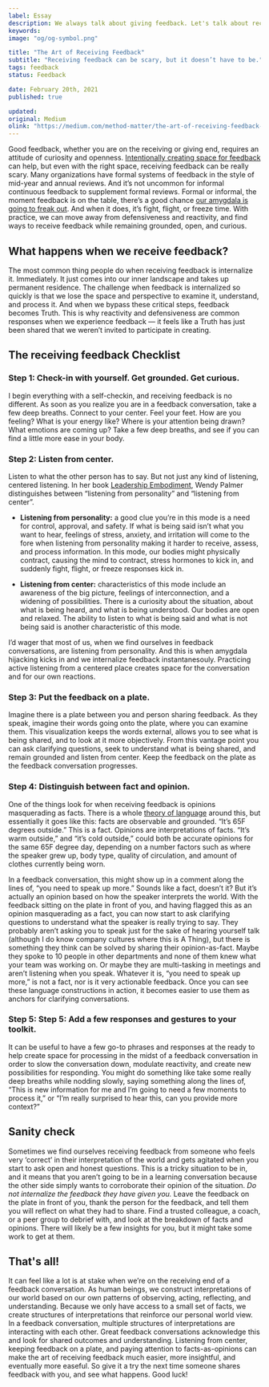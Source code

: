 ```yaml
---
label: Essay
description: We always talk about giving feedback. Let's talk about receiving it.
keywords:
image: "og/og-symbol.png"

title: "The Art of Receiving Feedback"
subtitle: "Receiving feedback can be scary, but it doesn’t have to be."
tags: feedback
status: Feedback

date: February 20th, 2021
published: true

updated:
original: Medium
olink: "https://medium.com/method-matter/the-art-of-receiving-feedback-1561aaa74d6c"
---
```


Good feedback, whether you are on the receiving or giving end, requires an attitude of curiosity and openness. [Intentionally creating space for feedback](https://medium.com/method-matter/creating-the-right-space-for-feedback-d54a872019ab) can help, but even with the right space, receiving feedback can be really scary. Many organizations have formal systems of feedback in the style of mid-year and annual reviews. And it’s not uncommon for informal continuous feedback to supplement formal reviews. Formal or informal, the moment feedback is on the table, there’s a good chance [our amygdala is going to freak out](https://www.verywellmind.com/what-happens-during-an-amygdala-hijack-4165944). And when it does, it’s fight, flight, or freeze time. With practice, we can move away from defensiveness and reactivity, and find ways to receive feedback while remaining grounded, open, and curious.

## What happens when we receive feedback?

The most common thing people do when receiving feedback is internalize it. Immediately. It just comes into our inner landscape and takes up permanent residence. The challenge when feedback is internalized so quickly is that we lose the space and perspective to examine it, understand, and process it. And when we bypass these critical steps, feedback becomes Truth. This is why reactivity and defensiveness are common responses when we experience feedback — it feels like a Truth has just been shared that we weren’t invited to participate in creating.

## The receiving feedback Checklist

### Step 1: Check-in with yourself. Get grounded. Get curious.

I begin everything with a self-checkin, and receiving feedback is no different. As soon as you realize you are in a feedback conversation, take a few deep breaths. Connect to your center. Feel your feet. How are you feeling? What is your energy like? Where is your attention being drawn? What emotions are coming up? Take a few deep breaths, and see if you can find a little more ease in your body.

### Step 2: Listen from center.

Listen to what the other person has to say. But not just any kind of listening, centered listening. In her book [Leadership Embodiment](https://bookshop.org/a/21645/9781492946694), Wendy Palmer distinguishes between “listening from personality” and “listening from center”.

- **Listening from personality:** a good clue you’re in this mode is a need for control, approval, and safety. If what is being said isn’t what you want to hear, feelings of stress, anxiety, and irritation will come to the fore when listening from personality making it harder to receive, assess, and process information. In this mode, our bodies might physically contract, causing the mind to contract, stress hormones to kick in, and suddenly fight, flight, or freeze responses kick in.

- **Listening from center:** characteristics of this mode include an awareness of the big picture, feelings of interconnection, and a widening of possibilities. There is a curiosity about the situation, about what is being heard, and what is being understood. Our bodies are open and relaxed. The ability to listen to what is being said and what is not being said is another characteristic of this mode.

I’d wager that most of us, when we find ourselves in feedback conversations, are listening from personality. And this is when amygdala hijacking kicks in and we internalize feedback instantanesouly. Practicing active listening from a centered place creates space for the conversation and for our own reactions.

### Step 3: Put the feedback on a plate.

Imagine there is a plate between you and person sharing feedback. As they speak, imagine their words going onto the plate, where you can examine them. This visualization keeps the words external, allows you to see what is being shared, and to look at it more objectively. From this vantage point you can ask clarifying questions, seek to understand what is being shared, and remain grounded and listen from center. Keep the feedback on the plate as the feedback conversation progresses.

### Step 4: Distinguish between fact and opinion.

One of the things look for when receiving feedback is opinions masquerading as facts. There is a whole [theory of language](https://instituteofcoaching.org/blogs/grounding-our-coaching-how-linguistic-coaching-came-be) around this, but essentially it goes like this: facts are observable and grounded. “It’s 65F degrees outside.” This is a fact. Opinions are interpretations of facts. “It’s warm outside,” and “it’s cold outside,” could both be accurate opinions for the same 65F degree day, depending on a number factors such as where the speaker grew up, body type, quality of circulation, and amount of clothes currently being worn.

In a feedback conversation, this might show up in a comment along the lines of, “you need to speak up more.” Sounds like a fact, doesn’t it? But it’s actually an opinion based on how the speaker interprets the world. With the feedback sitting on the plate in front of you, and having flagged this as an opinion masquerading as a fact, you can now start to ask clarifying questions to understand what the speaker is really trying to say. They probably aren’t asking you to speak just for the sake of hearing yourself talk (although I do know company cultures where this is A Thing), but there is something they think can be solved by sharing their opinion-as-fact. Maybe they spoke to 10 people in other departments and none of them knew what your team was working on. Or maybe they are multi-tasking in meetings and aren’t listening when you speak. Whatever it is, “you need to speak up more,” is not a fact, nor is it very actionable feedback. Once you can see these language constructions in action, it becomes easier to use them as anchors for clarifying conversations.

### Step 5: Step 5: Add a few responses and gestures to your toolkit.

It can be useful to have a few go-to phrases and responses at the ready to help create space for processing in the midst of a feedback conversation in order to slow the conversation down, modulate reactivity, and create new possibilities for responding. You might do something like take some really deep breaths while nodding slowly, saying something along the lines of, “This is new information for me and I’m going to need a few moments to process it,” or “I’m really surprised to hear this, can you provide more context?”

## Sanity check

Sometimes we find ourselves receiving feedback from someone who feels very ‘correct’ in their interpretation of the world and gets agitated when you start to ask open and honest questions. This is a tricky situation to be in, and it means that you aren’t going to be in a learning conversation because the other side simply wants to corroborate their opinion of the situation. _Do not internalize the feedback they have given you._ Leave the feedback on the plate in front of you, thank the person for the feedback, and tell them you will reflect on what they had to share. Find a trusted colleague, a coach, or a peer group to debrief with, and look at the breakdown of facts and opinions. There will likely be a few insights for you, but it might take some work to get at them.

## That's all!

It can feel like a lot is at stake when we’re on the receiving end of a feedback conversation. As human beings, we construct interpretations of our world based on our own patterns of observing, acting, reflecting, and understanding. Because we only have access to a small set of facts, we create structures of interpretations that reinforce our personal world view. In a feedback conversation, multiple structures of interpretations are interacting with each other. Great feedback conversations acknowledge this and look for shared outcomes and understanding. Listening from center, keeping feedback on a plate, and paying attention to facts-as-opinions can make the art of receiving feedback much easier, more insightful, and eventually more easeful. So give it a try the next time someone shares feedback with you, and see what happens. Good luck!
